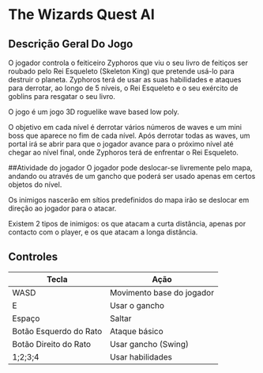 # The Wizards Quest AI
## Descrição Geral Do Jogo
O jogador controla o feiticeiro Zyphoros que viu o seu livro de feitiços ser roubado pelo Rei Esqueleto (Skeleton King) que pretende usá-lo para destruir o planeta. Zyphoros terá de usar as suas habilidades e ataques para derrotar, ao longo de 5 níveis, o Rei Esqueleto e o seu exército de goblins para resgatar o seu livro.

O jogo é um jogo 3D roguelike wave based low poly.

O objetivo em cada nível é derrotar vários números de waves e um mini boss que aparece no fim de cada nível. Após derrotar todas as waves, um portal irá se abrir para que o jogador avance para o próximo nível até chegar ao nível final, onde Zyphoros terá de enfrentar o Rei Esqueleto.

##Atividade do jogador
O jogador pode deslocar-se livremente pelo mapa, andando ou através de um gancho que poderá ser usado apenas em certos objetos do nível. 

Os inimigos nascerão em sítios predefinidos do mapa irão se deslocar em direção ao jogador para o atacar.

Existem 2 tipos de inimigos: os que atacam a curta distância, apenas por contacto com o player, e os que atacam a longa distância.

## Controles

| Tecla                      | Ação                          |
|----------------------------|-------------------------------|
| WASD                       | Movimento base do jogador     |
| E                          | Usar o gancho                 |
| Espaço                     | Saltar                        |
| Botão Esquerdo do Rato     | Ataque básico                 |
| Botão Direito do Rato      | Usar gancho (Swing)           |
| 1;2;3;4                    | Usar habilidades              |
